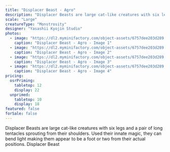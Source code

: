 ```yaml
---
title: "Displacer Beast - Agro"
description: "Displacer Beasts are large cat-like creatures with six legs and a pair of long tentacles sprouting from their shoulders. Used their innate magic, they can bend light making them appear to be a foot or two from their actual positions. Displacer Beast"
scale: "Large"
creatureType: "Monstrosity"
designer: "Yasashii Kyojin Studio"
photos:
  - image: "https://dl2.myminifactory.com/object-assets/6757dee203d289.99933583/images/720X720-DisplacerBeast_02_PS.jpg"
    caption: "Displacer Beast - Agro - Image 1"
  - image: "https://dl2.myminifactory.com/object-assets/6757dee203d289.99933583/images/720X720-DisplacerBeast_02_SCALE.jpg"
    caption: "Displacer Beast - Agro - Image 2"
  - image: "https://dl2.myminifactory.com/object-assets/6757dee203d289.99933583/images/720X720-DisplacerBeast_02_B.jpg"
    caption: "Displacer Beast - Agro - Image 3"
  - image: "https://dl2.myminifactory.com/object-assets/6757dee203d289.99933583/images/720X720-DisplacerBeast_02_C.jpg"
    caption: "Displacer Beast - Agro - Image 4"
pricing:
  osrPriming:
    tabletop: 12
    display: 22
  unprimed:
    tabletop: 10
    display: 18
featured: false
forSale: false
---
```


Displacer Beasts are large cat-like creatures with six legs and a pair of long tentacles sprouting from their shoulders. Used their innate magic, they can bend light making them appear to be a foot or two from their actual positions. Displacer Beast